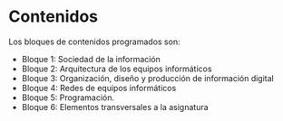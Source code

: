 # Contenidos

Los bloques de contenidos programados son:

* Bloque 1: Sociedad de la información 
* Bloque 2: Arquitectura de los equipos informáticos
* Bloque 3: Organización, diseño y producción de información digital
* Bloque 4: Redes de equipos informáticos 
* Bloque 5: Programación.
* Bloque 6: Elementos transversales a la asignatura

